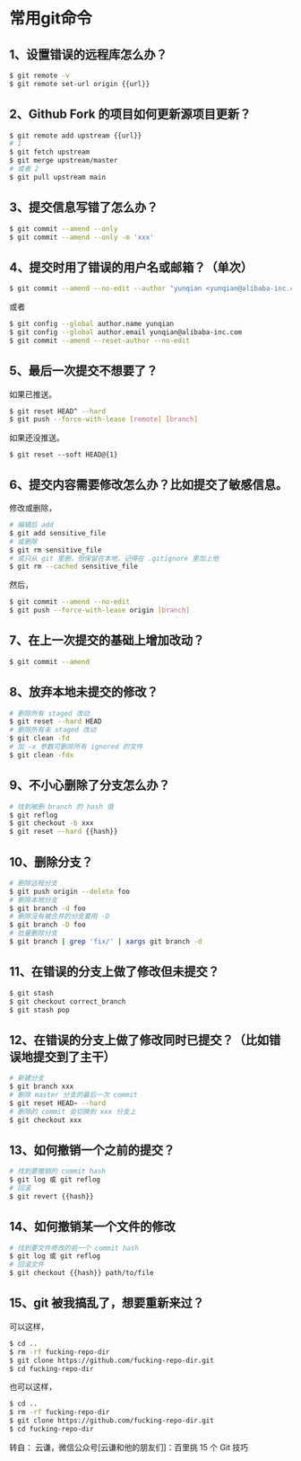 # 常用git命令

## 1、设置错误的远程库怎么办？
```bash
$ git remote -v
$ git remote set-url origin {{url}}
```

## 2、Github Fork 的项目如何更新源项目更新？
```bash
$ git remote add upstream {{url}}
# 1
$ git fetch upstream
$ git merge upstream/master
# 或者 2
$ git pull upstream main
```

## 3、提交信息写错了怎么办？
```bash
$ git commit --amend --only
$ git commit --amend --only -m 'xxx'
```

## 4、提交时用了错误的用户名或邮箱？（单次）
```bash
$ git commit --amend --no-edit --author "yunqian <yunqian@alibaba-inc.com>"
```

或者

```bash
$ git config --global author.name yunqian
$ git config --global author.email yunqian@alibaba-inc.com
$ git commit --amend --reset-author --no-edit
```

## 5、最后一次提交不想要了？

如果已推送。
```bash
$ git reset HEAD^ --hard
$ git push --force-with-lease [remote] [branch]
```

如果还没推送。
```b
$ git reset --soft HEAD@{1}
```

## 6、提交内容需要修改怎么办？比如提交了敏感信息。

修改或删除，
```bash
# 编辑后 add
$ git add sensitive_file
# 或删除
$ git rm sensitive_file
# 或只从 git 里删，但保留在本地，记得在 .gitignore 里加上他
$ git rm --cached sensitive_file
```

然后，
```bash
$ git commit --amend --no-edit
$ git push --force-with-lease origin [branch]
```

## 7、在上一次提交的基础上增加改动？
```bash
$ git commit --amend
```

## 8、放弃本地未提交的修改？
```bash
# 删除所有 staged 改动
$ git reset --hard HEAD
# 删除所有未 staged 改动
$ git clean -fd
# 加 -x 参数可删除所有 ignored 的文件
$ git clean -fdx
```

## 9、不小心删除了分支怎么办？
```bash
# 找到被删 branch 的 hash 值
$ git reflog
$ git checkout -b xxx
$ git reset --hard {{hash}}
```

## 10、删除分支？
```bash
# 删除远程分支
$ git push origin --delete foo
# 删除本地分支
$ git branch -d foo
# 删除没有被合并的分支要用 -D
$ git branch -D foo
# 批量删除分支
$ git branch | grep 'fix/' | xargs git branch -d
```

## 11、在错误的分支上做了修改但未提交？
```bash
$ git stash
$ git checkout correct_branch
$ git stash pop
```

## 12、在错误的分支上做了修改同时已提交？（比如错误地提交到了主干）
```bash
# 新建分支
$ git branch xxx
# 删除 master 分支的最后一次 commit
$ git reset HEAD~ --hard
# 删除的 commit 会切换到 xxx 分支上
$ git checkout xxx
```

## 13、如何撤销一个之前的提交？
```bash
# 找到要撤销的 commit hash
$ git log 或 git reflog
# 回滚
$ git revert {{hash}}
```

## 14、如何撤销某一个文件的修改
```bash
# 找到要文件修改的前一个 commit hash
$ git log 或 git reflog
# 回滚文件
$ git checkout {{hash}} path/to/file
```

## 15、git 被我搞乱了，想要重新来过？

可以这样，
```bash
$ cd ..
$ rm -rf fucking-repo-dir
$ git clone https://github.com/fucking-repo-dir.git
$ cd fucking-repo-dir
```

也可以这样，
```bash
$ cd ..
$ rm -rf fucking-repo-dir
$ git clone https://github.com/fucking-repo-dir.git
$ cd fucking-repo-dir
```

转自：
云谦，微信公众号[云谦和他的朋友们]：百里挑 15 个 Git 技巧